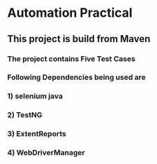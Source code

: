 # Automation Practical

## This project is build from Maven
### The project contains Five Test Cases
###  Following Dependencies being used are
### 1) selenium java
###    2) TestNG
 ###   3) ExtentReports 
 ###  4) WebDriverManager
